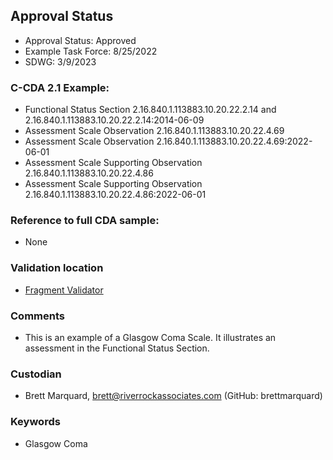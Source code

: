 ## Approval Status 

* Approval Status: Approved
* Example Task Force: 8/25/2022
* SDWG: 3/9/2023

### C-CDA 2.1 Example:

* Functional Status Section 2.16.840.1.113883.10.20.22.2.14 and 2.16.840.1.113883.10.20.22.2.14:2014-06-09
* Assessment Scale Observation 2.16.840.1.113883.10.20.22.4.69
* Assessment Scale Observation 2.16.840.1.113883.10.20.22.4.69:2022-06-01
* Assessment Scale Supporting Observation 2.16.840.1.113883.10.20.22.4.86
* Assessment Scale Supporting Observation 2.16.840.1.113883.10.20.22.4.86:2022-06-01

### Reference to full CDA sample:

* None

### Validation location

* [Fragment Validator](http://www.ccda.io/)


### Comments

* This is an example of a Glasgow Coma Scale. It illustrates an assessment in the Functional Status Section.

### Custodian

* Brett Marquard, brett@riverrockassociates.com (GitHub: brettmarquard)


### Keywords

* Glasgow Coma
